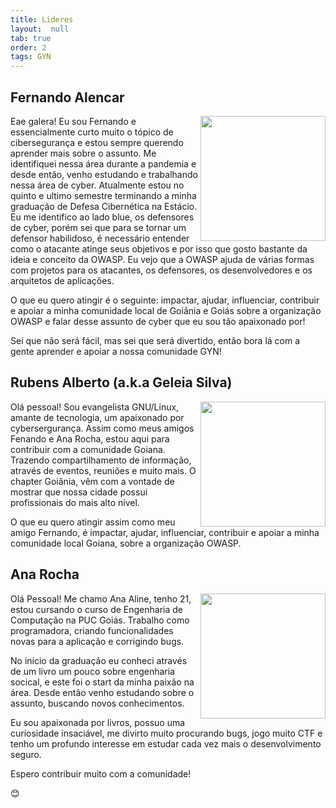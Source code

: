 ```yaml
---
title: Lideres
layout:  null
tab: true
order: 2
tags: GYN
---
```

## Fernando Alencar 
<div>
  <p>
    <a href="https://linkedin.com/in/falencarr">
      <img height="200cm" align="right" src="https://user-images.githubusercontent.com/108578555/191866680-9d3dd2dd-c2e1-4543-8257-325b12480c79.png">
    </a>
  </p>
  <p> 
     Eae galera! Eu sou Fernando e essencialmente curto muito o tópico de cibersegurança e estou sempre querendo aprender mais sobre o assunto. Me identifiquei nessa área durante a pandemia e desde então, venho estudando e trabalhando nessa área de cyber. Atualmente estou no quinto e ultimo semestre terminando a minha graduação de Defesa Cibernética na Estácio. Eu me identifico ao lado blue, os defensores de cyber, porém sei que para se tornar um defensor habilidoso, é necessário entender como o atacante atinge seus objetivos e por isso que gosto bastante da ideia e conceito da OWASP. Eu vejo que a OWASP ajuda de várias formas com projetos para os atacantes, os defensores, os desenvolvedores e os arquitetos de aplicações. 
  </p>
  <p> 
     O que eu quero atingir é o seguinte: impactar, ajudar, influenciar, contribuir e apoiar a minha comunidade local de Goiânia e Goiás sobre a organização OWASP e falar desse assunto de cyber que eu sou tão apaixonado por! 
  </p>
  <p> 
     Sei que não será fácil, mas sei que será divertido, então bora lá com a gente aprender e apoiar a nossa comunidade GYN! 
  </p>
</div> 

## Rubens Alberto (a.k.a Geleia Silva) 
<div>
  <p>
    <a href="https://www.linkedin.com/in/rubensalbertosilva">
      <img height="200cm" align="right" src="https://user-images.githubusercontent.com/108578555/192782476-1792cbd5-946b-44d2-92ec-defbfe7a358a.png">
    </a>
  </p>
  <p> 
     Olá pessoal! Sou evangelista GNU/Linux, amante de tecnologia, um apaixonado por cybersergurança. Assim como meus amigos Fenando e Ana Rocha, estou aqui para contribuir com a comunidade Goiana. Trazendo compartilhamento de informação, através de eventos, reuniões e muito mais. O chapter Goiânia, vêm com a vontade de mostrar que nossa cidade possui profissionais do mais alto nível. 
  </p>
  <p> 
     O que eu quero atingir assim como meu amigo Fernando, é impactar, ajudar, influenciar, contribuir e apoiar a minha comunidade local Goiana, sobre a organização OWASP. 
  </p>
</div> 

## Ana Rocha 
<div>
  <p>
    <a href="https://www.linkedin.com/in/ana-aline-rocha-88aa221b2/">
      <img height="200cm" align="right" src="https://user-images.githubusercontent.com/108578555/192782793-e00a54d6-1ae6-4df9-97a5-d5097d1f3d1b.png">
    </a>
  </p>
  <p> 
     Olá Pessoal! Me chamo Ana Aline, tenho 21, estou cursando o curso de Engenharia de Computação na PUC Goiás. Trabalho como programadora, criando funcionalidades novas para a aplicação e corrigindo bugs. 
  </p>
  <p> 
     No início da graduação eu conheci através de um livro um pouco sobre engenharia socical, e este foi o start da minha paixão na área. Desde então venho estudando sobre o assunto, buscando novos conhecimentos.
  </p>
  <p> 
     Eu sou apaixonada por livros, possuo uma curiosidade insaciável, me divirto muito procurando bugs, jogo muito CTF e tenho um profundo interesse em estudar cada vez mais o desenvolvimento seguro.
  </p>
  <p> 
     Espero contribuir muito com a comunidade! 
  </p>
  <p> 
     😊 
  </p>
</div>
